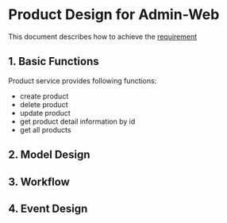 # Product Design for Admin-Web

This document describes how to achieve the [requirement](./admin_requirement.md)

## 1. Basic Functions

Product service provides following functions:

* create product
* delete product
* update product
* get product detail information by id
* get all products

## 2. Model Design



## 3. Workflow

## 4. Event Design


